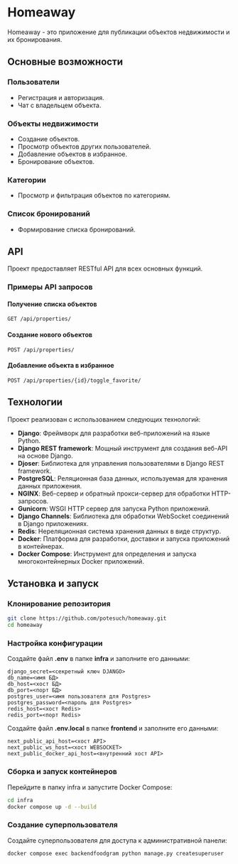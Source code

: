 # Homeaway

Homeaway - это приложение для публикации объектов недвижимости и их бронирования.

## Основные возможности
### Пользователи
- Регистрация и авторизация.
- Чат с владельцем объекта.

### Объекты недвижимости
- Создание объектов.
- Просмотр объектов других пользователей.
- Добавление объектов в избранное.
- Бронирование объектов.

### Категории
- Просмотр и фильтрация объектов по категориям.

### Список бронирований
- Формирование списка бронирований.

## API
Проект предоставляет RESTful API для всех основных функций.

### Примеры API запросов
#### Получение списка объектов

``` http
GET /api/properties/
```

#### Создание нового объектов

``` http
POST /api/properties/
```

#### Добавление объекта в избранное

``` http
POST /api/properties/{id}/toggle_favorite/
```

## Технологии
Проект реализован с использованием следующих технологий:
- **Django**: Фреймворк для разработки веб-приложений на языке Python.
- **Django REST framework**: Мощный инструмент для создания веб-API на основе Django.
- **Djoser**: Библиотека для управления пользователями в Django REST framework.
- **PostgreSQL**: Реляционная база данных, используемая для хранения данных приложения.
- **NGINX**: Веб-сервер и обратный прокси-сервер для обработки HTTP-запросов.
- **Gunicorn**: WSGI HTTP сервер для запуска Python приложений.
- **Django Channels**: Библиотека для обработки WebSocket соединений в Django приложениях.
- **Redis**: Нереляционная система хранения данных в виде структур.
- **Docker**: Платформа для разработки, доставки и запуска приложений в контейнерах.
- **Docker Compose**: Инструмент для определения и запуска многоконтейнерных Docker приложений.

## Установка и запуск
### Клонирование репозитория

``` sh
git clone https://github.com/potesuch/homeaway.git
cd homeaway
```

### Настройка конфигурации
Создайте файл **.env** в папке **infra** и заполните его данными:

``` plaintext
django_secret=<секретный ключ DJANGO>
db_name=<имя БД>
db_host=<хост БД>
db_port=<порт БД>
postgres_user=<имя пользователя для Postgres>
postgres_password=<пароль для Postgres>
redis_host=<хост Redis>
redis_port=<порт Redis>
```

Создайте файл **.env.local** в папке **frontend** и заполните его данными:
``` plaintext
next_public_api_host=<хост API>
next_public_ws_host=<хост WEBSOCKET>
next_public_docker_api_host=<внутренний хост API>
```

### Сборка и запуск контейнеров

Перейдите в папку infra и запустите Docker Compose:

``` sh
cd infra
docker compose up -d --build
```

### Создание суперпользователя

Создайте суперпользователя для доступа к административной панели:

``` sh
docker compose exec backendfoodgram python manage.py createsuperuser
```
